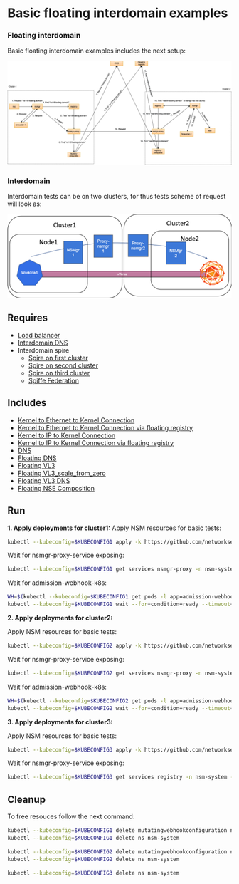 # Basic floating interdomain examples

### Floating interdomain

Basic floating interdomain examples includes the next setup:

![NSM floating interdomain Scheme](./floating_interdomain_concept.png "NSM Basic floating interdomain Scheme")

### Interdomain
Interdomain tests can be on two clusters, for thus tests scheme of request will look as:

![NSM  interdomain Scheme](./interdomain_concept.png "NSM Basic floating interdomain Scheme")

## Requires

- [Load balancer](./loadbalancer)
- [Interdomain DNS](./dns)
- Interdomain spire
    - [Spire on first cluster](../spire/cluster1)
    - [Spire on second cluster](../spire/cluster2)
    - [Spire on third cluster](../spire/cluster3)
    - [Spiffe Federation](./spiffe_federation)

## Includes

- [Kernel to Ethernet to Kernel Connection](./usecases/interdomain_Kernel2Ethernet2Kernel)
- [Kernel to Ethernet to Kernel Connection via floating registry](./usecases/floating_Kernel2Ethernet2Kernel)
- [Kernel to IP to Kernel Connection](./usecases/interdomain_Kernel2IP2Kernel)
- [Kernel to IP to Kernel Connection via floating registry](./usecases/floating_Kernel2IP2Kernel)
- [DNS](./usecases/interdomain_dns)
- [Floating DNS](./usecases/floating_dns)
- [Floating VL3](./usecases/floating_vl3-basic)
- [Floating VL3_scale_from_zero](./usecases/floating_vl3-scale-from-zero)
- [Floating VL3 DNS](./usecases/floating_vl3-dns)
- [Floating NSE Composition](./usecases/floating_nse_composition)

## Run

**1. Apply deployments for cluster1:**
Apply NSM resources for basic tests:

```bash
kubectl --kubeconfig=$KUBECONFIG1 apply -k https://github.com/networkservicemesh/deployments-k8s/examples/multicluster/clusters-configuration/cluster1?ref=ceca4ca85d359477247bcd00fe009d3604e62e39
```

Wait for nsmgr-proxy-service exposing:
```bash
kubectl --kubeconfig=$KUBECONFIG1 get services nsmgr-proxy -n nsm-system -o go-template='{{index (index (index (index .status "loadBalancer") "ingress") 0) "ip"}}'
```

Wait for admission-webhook-k8s:
```bash
WH=$(kubectl --kubeconfig=$KUBECONFIG1 get pods -l app=admission-webhook-k8s -n nsm-system --template '{{range .items}}{{.metadata.name}}{{"\n"}}{{end}}')
kubectl --kubeconfig=$KUBECONFIG1 wait --for=condition=ready --timeout=1m pod ${WH} -n nsm-system
```

**2. Apply deployments for cluster2:**

Apply NSM resources for basic tests:

```bash
kubectl --kubeconfig=$KUBECONFIG2 apply -k https://github.com/networkservicemesh/deployments-k8s/examples/multicluster/clusters-configuration/cluster2?ref=ceca4ca85d359477247bcd00fe009d3604e62e39
```

Wait for nsmgr-proxy-service exposing:
```bash
kubectl --kubeconfig=$KUBECONFIG2 get services nsmgr-proxy -n nsm-system -o go-template='{{index (index (index (index .status "loadBalancer") "ingress") 0) "ip"}}'
```

Wait for admission-webhook-k8s:
```bash
WH=$(kubectl --kubeconfig=$KUBECONFIG2 get pods -l app=admission-webhook-k8s -n nsm-system --template '{{range .items}}{{.metadata.name}}{{"\n"}}{{end}}')
kubectl --kubeconfig=$KUBECONFIG2 wait --for=condition=ready --timeout=1m pod ${WH} -n nsm-system
```

**3. Apply deployments for cluster3:**

Apply NSM resources for basic tests:

```bash
kubectl --kubeconfig=$KUBECONFIG3 apply -k https://github.com/networkservicemesh/deployments-k8s/examples/multicluster/clusters-configuration/cluster3?ref=ceca4ca85d359477247bcd00fe009d3604e62e39
```

Wait for nsmgr-proxy-service exposing:
```bash
kubectl --kubeconfig=$KUBECONFIG3 get services registry -n nsm-system -o go-template='{{index (index (index (index .status "loadBalancer") "ingress") 0) "ip"}}'
```

## Cleanup

To free resouces follow the next command:

```bash
kubectl --kubeconfig=$KUBECONFIG1 delete mutatingwebhookconfiguration nsm-mutating-webhook
kubectl --kubeconfig=$KUBECONFIG1 delete ns nsm-system
```
```bash
kubectl --kubeconfig=$KUBECONFIG2 delete mutatingwebhookconfiguration nsm-mutating-webhook
kubectl --kubeconfig=$KUBECONFIG2 delete ns nsm-system
```
```bash
kubectl --kubeconfig=$KUBECONFIG3 delete ns nsm-system
```
